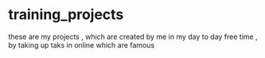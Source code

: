 # training_projects
these are my projects , which are created by me in my day to day free time , by taking up taks in online which are famous
